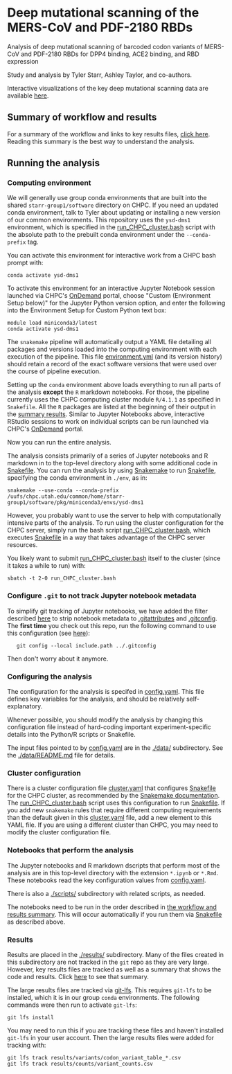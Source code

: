 # Deep mutational scanning of the MERS-CoV and PDF-2180 RBDs

Analysis of deep mutational scanning of barcoded codon variants of MERS-CoV and PDF-2180 RBDs for DPP4 binding, ACE2 binding, and RBD expression

Study and analysis by Tyler Starr, Ashley Taylor, and co-authors.

Interactive visualizations of the key deep mutational scanning data are available [here](https://tstarrlab.github.io/MERS-PDF2180-RBD_DMS_/).

## Summary of workflow and results
For a summary of the workflow and links to key results files, [click here](results/summary/summary.md).
Reading this summary is the best way to understand the analysis.

## Running the analysis

### Computing environment

We will generally use group conda environments that are built into the shared `starr-group1/software` directory on CHPC. If you need an updated conda environment, talk to Tyler about updating or installing a new version of our common environments. This repository uses the `ysd-dms1` environment, which is specified in the [run_CHPC_cluster.bash](./run_CHPC_cluster.bash) script with the absolute path to the prebuilt conda environment under the `--conda-prefix` tag.

You can activate this environment for interactive work from a CHPC bash prompt with:

    conda activate ysd-dms1
    
To activate this environment for an interactive Jupyter Notebook session launched via CHPC's [OnDemand](https://www.chpc.utah.edu/documentation/software/ondemand.php) portal, choose "Custom (Environment Setup below)" for the Jupyter Python version option, and enter the following into the Environment Setup for Custom Python text box:
	
	module load miniconda3/latest
	conda activate ysd-dms1
    
The `snakemake` pipeline will automatically output a YAML file detailing all packages and versions loaded into the computing environment with each execution of the pipeline. This file [environment.yml](./environment.yml) (and its version history) should retain a record of the exact software versions that were used over the course of pipeline execution.

Setting up the `conda` environment above loads everything to run all parts of the analysis **except** the `R` markdown notebooks.
For those, the pipeline currently uses the CHPC computing cluster module `R/4.1.1` as specified in `Snakefile`. All the `R` packages are listed at the beginning of their output in the [summary results](results/summary/summary.md). Similar to Jupyter Notebooks above, interactive RStudio sessions to work on individual scripts can be run launched via CHPC's [OnDemand](https://www.chpc.utah.edu/documentation/software/ondemand.php) portal.

Now you can run the entire analysis.


The analysis consists primarily of a series of Jupyter notebooks and R markdown in to the top-level directory along with some additional code in [Snakefile](Snakefile).
You can run the analysis by using [Snakemake](https://snakemake.readthedocs.io) to run [Snakefile](Snakefile), specifying the conda environment in `./env`, as in:

    snakemake --use-conda --conda-prefix /uufs/chpc.utah.edu/common/home/starr-group1/software/pkg/miniconda3/envs/ysd-dms1

However, you probably want to use the server to help with computationally intensive parts of the analysis.
To run using the cluster configuration for the CHPC server, simply run the bash script [run_CHPC_cluster.bash](run_CHPC_cluster.bash), which executes [Snakefile](Snakefile) in a way that takes advantage of the CHPC server resources.

You likely want to submit [run_CHPC_cluster.bash](run_CHPC_cluster.bash) itself to the cluster (since it takes a while to run) with:

    sbatch -t 2-0 run_CHPC_cluster.bash

### Configure `.git` to not track Jupyter notebook metadata
To simplify git tracking of Jupyter notebooks, we have added the filter described [here](https://stackoverflow.com/questions/28908319/how-to-clear-an-ipython-notebooks-output-in-all-cells-from-the-linux-terminal/58004619#58004619) to strip notebook metadata to [.gitattributes](.gitattributes) and [.gitconfig](.gitconfig).
The **first time** you check out this repo, run the following command to use this configuration (see [here](https://stackoverflow.com/a/18330114)):
```
   git config --local include.path ../.gitconfig
```
Then don't worry about it anymore.

### Configuring the analysis
The configuration for the analysis is specifed in [config.yaml](config.yaml).
This file defines key variables for the analysis, and should be relatively self-explanatory.

Whenever possible, you should modify the analysis by changing this configuration file instead of hard-coding important experiment-specific details into the Python/R scripts or Snakefile.

The input files pointed to by [config.yaml](config.yaml) are in the [./data/](data) subdirectory.
See the [./data/README.md](./data/README.md) file for details.


### Cluster configuration
There is a cluster configuration file [cluster.yaml](cluster.yaml) that configures [Snakefile](Snakefile) for the CHPC cluster, as recommended by the [Snakemake documentation](https://snakemake.readthedocs.io/en/stable/snakefiles/configuration.html).
The [run_CHPC_cluster.bash](run_CHPC_cluster.bash) script uses this configuration to run [Snakefile](Snakefile). If you add new `snakemake` rules that require different computing requirements than the default given in this [cluster.yaml](cluster.yaml) file, add a new element to this YAML file.
If you are using a different cluster than CHPC, you may need to modify the cluster configuration file.

### Notebooks that perform the analysis
The Jupyter notebooks and R markdown dscripts that perform most of the analysis are in this top-level directory with the extension `*.ipynb` or `*.Rmd`.
These notebooks read the key configuration values from [config.yaml](config.yaml).

There is also a [./scripts/](scripts) subdirectory with related scripts, as needed.

The notebooks need to be run in the order described in [the workflow and results summary](results/summary/summary.md).
This will occur automatically if you run them via [Snakefile](Snakefile) as described above.

### Results
Results are placed in the [./results/](results) subdirectory.
Many of the files created in this subdirectory are not tracked in the `git` repo as they are very large.
However, key results files are tracked as well as a summary that shows the code and results.
Click [here](./results/summary/summary.md) to see that summary.

The large results files are tracked via [git-lfs](https://git-lfs.github.com/).
This requires `git-lfs` to be installed, which it is in our group `conda` environments.
The following commands were then run to activate `git-lfs`:

    git lfs install

You may need to run this if you are tracking these files and haven't installed `git-lfs` in your user account.
Then the large results files were added for tracking with:
```
git lfs track results/variants/codon_variant_table_*.csv
git lfs track results/counts/variant_counts.csv
```
